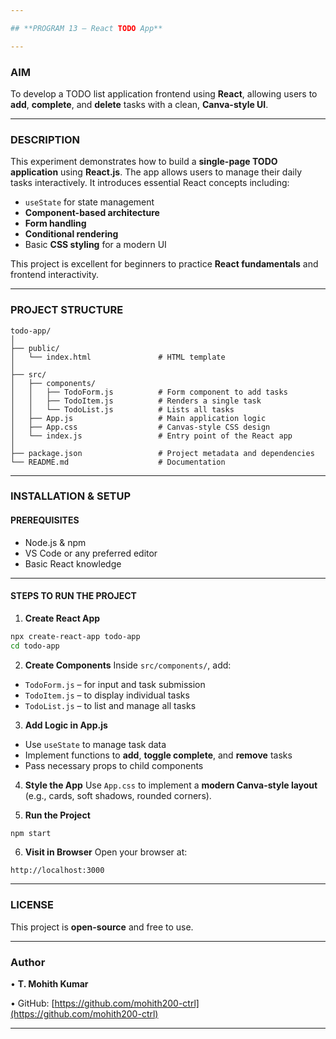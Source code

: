 ```yaml
---

## **PROGRAM 13 – React TODO App**

---
```


### **AIM**

To develop a TODO list application frontend using **React**, allowing users to **add**, **complete**, and **delete** tasks with a clean, **Canva-style UI**.

---

### **DESCRIPTION**

This experiment demonstrates how to build a **single-page TODO application** using **React.js**. The app allows users to manage their daily tasks interactively. It introduces essential React concepts including:

* `useState` for state management
* **Component-based architecture**
* **Form handling**
* **Conditional rendering**
* Basic **CSS styling** for a modern UI

This project is excellent for beginners to practice **React fundamentals** and frontend interactivity.

---

### **PROJECT STRUCTURE**

```
todo-app/
│
├── public/
│   └── index.html               # HTML template
│
├── src/
│   ├── components/
│   │   ├── TodoForm.js          # Form component to add tasks
│   │   ├── TodoItem.js          # Renders a single task
│   │   └── TodoList.js          # Lists all tasks
│   ├── App.js                   # Main application logic
│   ├── App.css                  # Canvas-style CSS design
│   └── index.js                 # Entry point of the React app
│
├── package.json                 # Project metadata and dependencies
└── README.md                    # Documentation
```

---

### **INSTALLATION & SETUP**

#### **PREREQUISITES**

* Node.js & npm
* VS Code or any preferred editor
* Basic React knowledge

---

#### **STEPS TO RUN THE PROJECT**

1. **Create React App**

```bash
npx create-react-app todo-app
cd todo-app
```

2. **Create Components**
   Inside `src/components/`, add:

* `TodoForm.js` – for input and task submission
* `TodoItem.js` – to display individual tasks
* `TodoList.js` – to list and manage all tasks

3. **Add Logic in App.js**

* Use `useState` to manage task data
* Implement functions to **add**, **toggle complete**, and **remove** tasks
* Pass necessary props to child components

4. **Style the App**
   Use `App.css` to implement a **modern Canva-style layout** (e.g., cards, soft shadows, rounded corners).

5. **Run the Project**

```bash
npm start
```

6. **Visit in Browser**
   Open your browser at:

```
http://localhost:3000
```

---

### **LICENSE**

This project is **open-source** and free to use.

---

### **Author**

• **T. Mohith Kumar**

• GitHub: [https://github.com/mohith200-ctrl](https://github.com/mohith200-ctrl)

---
